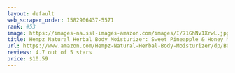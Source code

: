 ```yaml
---
layout: default 
﻿web_scraper_order: 1582906437-5571
rank: #53
image: https://images-na.ssl-images-amazon.com/images/I/71GhNv1XrwL.jpg
title: Hempz Natural Herbal Body Moisturizer: Sweet Pineapple & Honey Melon Skin Lotion, 17 oz
url: https://www.amazon.com/Hempz-Natural-Herbal-Body-Moisturizer/dp/B01BPN6KG8/ref=zg_mw_beauty_53?_encoding=UTF8&psc=1&refRID=YYBFCP7S84ZRSDXVY198
reviews: 4.7 out of 5 stars
price: $10.59 
---
```

